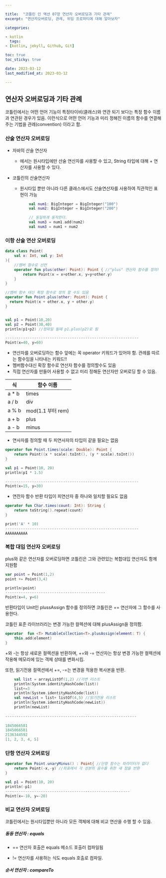 ```yaml
---

title:  "코틀린 인 액션 07장 연산자 오버로딩과 기타 관례"
excerpt: "연산자오버로딩, 관례, 위임 프로퍼티에 대해 알아보자"

categories:

- kotlin
  tags:
- [kotlin, jekyll, Github, Git]

toc: true
toc_sticky: true

date: 2023-03-12
last_modified_at: 2023-03-12

---
```


## 연산자 오버로딩과 기타 관례

코틀린에서는 어떤 언어 기능이 특정타이비(클래스)와 연관 되기 보다는 특정 함수 이름과 연관된 경우가 있음. 이런식으로 어떤 언어 기능과 미리 정해진 이름의 함수를 연결해주는 기법을 관례(convention) 이라고 함.

### 산술 연산자 오버로딩

- 자바의 산술 연산자 
  
  - 에서는 원시타입에만 산술 연산자를 사용할 수 있고, String 타입에 대해 + 연산자를 사용할 수 있다.

- 코틀린의 산술연산자
  
  - 원시타입 뿐만 아니라 다른 클래스에서도 산술연산자를 사용하여 직관적인 표현이 가능
    
    ```kotlin
        val num1: BigInteger = BigInteger("100")
        val num2: BigInteger = BigInteger("200")
    
        // 동일하게 동작한다.
        val num3 = num1.add(num2)  
        val num3 = num1 + num2
    ```

### 이항 산술 연산 오버로딩

```kotlin
data class Point(
    val x: Int, val y: Int
){
    //멤버 함수로 선언
    operator fun plus(other: Point): Point { //"plus" 연산자 함수를 정의!
        return Point(x = x+other.x, y=y+other.y)
    }
}

//멤버 함수 대신 확장 함수로 정의 할 수도 있음
operator fun Point.plus(other: Point): Point {
  return Point(x + other.x, y + other.y)
}


val p1 = Point(10,20)
val p2 = Point(30,40)
println(p1+p2) //컴파일 될때 p1.plus(p2)로 됨

------------------------------------------------------------
Point(x=40, y=60)
```

- 연산자를 오버로딩하는 함수 앞에는 꼭 operator 키워드가 있어야 함. 관례를 따르는 함수임을 나타내는 키워드!!
- 멤버함수대신 확장 함수로 연산자 함수를 정의할수도 있음
- 직접 연산자를 만들어 사용할 수 없고 미리 정해둔 연산자만 오버로딩 할 수 있음.

| 식     | 함수 이름           |
| ----- | --------------- |
| a * b | times           |
| a / b | div             |
| a % b | mod(1.1 부터 rem) |
| a + b | plus            |
| a - b | minus           |

- 연사자를 정의할 때 두 피연사자의 타입이 같을 필요는 없음

```kotlin
operator fun Point.times(scale: Double): Point {
    return Point((x * scale).toInt(), (y * scale).toInt())
}

val p1 = Point(10, 20)  
println(p1 * 1.5)

------------------------------------------------------------
Point(x=15, y=30)
```

- 연잔자 함수 반환 타입이 피연산자 중 하나와 일치할 필요도 없음

```kotlin
operator fun Char.times(count: Int): String {
    return toString().repeat(count)
}

print('A' * 10)
------------------------------------------------------------
AAAAAAAAAA
```

### 복합 대입 연산자 오버로딩

plus와 같은 연산자를 오버로딩하면 코틀린은 그와 관련있는 복합대입 연산자도 함께 지원함

```kotlin
var point = Point(1,2)
point += Point(3,4)

println(point)
---------------------------------------------
Point(x=4, y=6)
```

반환타입이 Unit인 plussAssign 함수를 정의하면 코틀린은 += 연산자에 그 함수를 사용한다. 

코틀린 표준 라이브러리는 변경 가능한 컬렉션에 대해 plusAssign을 정의함.

```kotlin
operator  fun <T> MutableCollection<T>.plusAssign(element: T) {
    this.add(element)
}
```

+와 -는 항상 새로운 컬렉션을 반환하며, +=와 -= 연산자는 항상 변경 가능한 컬렉션에 작용해 메모리에 있는 객체 상태를 변화시킴. 

또한, 읽기전용 컬렉션에서 +=, -=는 변경을 적용한 복사본을 반환.

```kotlin
    val list = arrayListOf(1,2) //가변 리스트
    println(System.identityHashCode(list))
    list+=3
    println(System.identityHashCode(list))
    val newList = list+ listOf(4,5) //읽기전용 리스트
    println(System.identityHashCode(newList))
    println(newList)  
    
-----------------------------------------------------------
    
1845066581
1845066581
2136344592
[1, 2, 3, 4, 5]
```



### 단항 연산자 오버로딩

```kotlin
operator fun Point.unaryMinus() : Point{ //단항 함수는 파라미터가 없다
    return Point(-x,-y) //좌표에서 각 성분의 음수를 취한 새 점을 반환
}

val p1 = Point(10, 20)
println(-p1)
--------------------------------------------------------
Point(x=-10, y=-20)
```



### 비교 연산자 오버로딩

코틀린에서는 원시타입뿐만 아니라 모든 객체에 대해 비교 연산을 수행 할 수 있음.



##### 동등 연산자 : equals

- == 연산자 호출은 equals 메소드 호출러 컴파일됨

- != 연산자를 사용하는 식도 equals 호출로 컴파일.



##### 순서 연산자 : compareTo

 